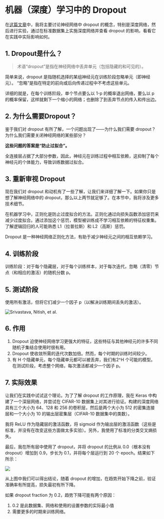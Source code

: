 # 机器（深度）学习中的 Dropout

在[这篇文章](https://medium.com/@amarbudhiraja/https-medium-com-amarbudhiraja-learning-less-to-learn-better-dropout-in-deep-machine-learning-74334da4bfc5 "Source")中，我将主要讨论神经网络中 dropout 的概念，特别是深度网络，然后进行实验，通过在标准数据集上实施深度网络并查看 dropout 的影响，看看它在实践中实际影响如何。



## 1. Dropout是什么？

> 术语“dropout”是指在神经网络中丢弃单元（包括隐藏的和可见的）。

简单来说，dropout 是指随机选择的某组神经元在训练阶段忽略单元（即神经元）。 “忽略”是指在特定的前向或后向传递过程中不考虑这些单元。

详细的就是，在每个训练阶段，单个节点要么以 1-p 的概率退出网络，要么以 p 的概率保留，这样就剩下一个缩小的网络；也删除了到丢弃节点的传入和传出边。



## 2. 为什么需要Dropout？

鉴于我们对 dropout 有所了解，一个问题出现了——为什么我们需要 dropout？为什么我们需要关闭神经网络的某些部分？

**这些问题的答案是“防止过拟合”。**

全连接层占据了大部分参数，因此，神经元在训练过程中相互依赖，这抑制了每个神经元的个体能力，导致训练数据过拟合。



## 3. 重新审视 Dropout

现在我们对 dropout 和动机有了一些了解，让我们来详细了解一下。如果你只是想了解神经网络中的 dropout，那么以上两节就足够了。在本节中，我将涉及更多技术细节。

在机器学习中，正则化是防止过度拟合的方法。正则化通过向损失函数添加惩罚来减少过度拟合。通过添加这个惩罚，模型被训练成不学习相互依赖的特征权重集。了解逻辑回归的人可能熟悉 L1（拉普拉斯）和 L2（高斯）惩罚。

Dropout 是一种神经网络正则化方法，有助于减少神经元之间的相互依赖学习。



## 4. 训练阶段

训练阶段：对于每个隐藏层，对于每个训练样本，对于每次迭代，忽略（清零）节点（和相应的激活）的随机分数 p。



## 5. 测试阶段

使用所有激活，但将它们减少一个因子 p（以解决训练期间丢失的激活）。

![Srivastava, Nitish, et al.](https://swindler-typora.oss-cn-chengdu.aliyuncs.com/typora_imgs/image-20230119183308883.png)



## 6. 作用

1. Dropout 迫使神经网络学习更强大的特征，这些特征与其他神经元的许多不同随机子集结合使用时很有用。
2. Dropout 使收敛所需的迭代次数加倍。然而，每个时期的训练时间较少。
3. 有 H 个隐藏单元，每个隐藏单元都可以被丢弃，我们有2^H 个可能的模型。在测试阶段，考虑整个网络，每次激活都减少一个因子 p。



## 7. 实际效果

让我们在实践中试试这个理论。为了了解 dropout 的工作原理，我在 Keras 中构建了一个深层网络，并尝试在 CIFAR-10 数据集上对其进行验证。构建的深度网络具有三个大小为 64、128 和 256 的卷积层，然后是两个大小为 512 的密集连接层和一个大小为 10 的输出层密集层（CIFAR-10 数据集中的类数）。

我将 ReLU 作为隐藏层的激活函数，将 sigmoid 作为输出层的激活函数（这些是标准，并没有在改变这些方面做太多实验）。另外，我使用了标准的分类交叉熵损失。

最后，我在所有层中使用了 dropout，并将 dropout 的比例从 0.0（根本没有 dropout）增加到 0.9，步长为 0.1，并将每个层运行到 20 个 epoch。结果如下所示：

![](https://swindler-typora.oss-cn-chengdu.aliyuncs.com/typora_imgs/image-20230119183602084.png)



从上图中我们可以得出结论，随着 dropout 的增加，在趋势开始下降之前，验证准确率有所提高，损失最初有所下降。

如果 dropout fraction 为 0.2，趋势下降可能有两个原因：

1. 0.2 是此数据集、网络和使用的设置参数的实际最小值
2. 需要更多的时期来训练网络。



